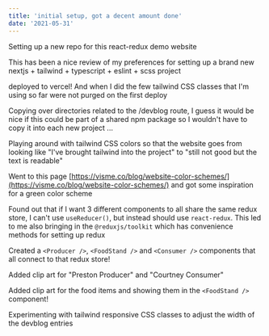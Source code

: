 ```yaml
---
title: 'initial setup, got a decent amount done'
date: '2021-05-31'
---
```


Setting up a new repo for this react-redux demo website

This has been a nice review of my preferences for setting up a brand new nextjs + tailwind + typescript + eslint + scss project

deployed to vercel!  And when I did the few tailwind CSS classes that I'm using so far were not purged on the first deploy

Copying over directories related to the /devblog route, I guess it would be nice if this could be part of a shared npm package so I wouldn't have to copy it into each new project ...

Playing around with tailwind CSS colors so that the website goes from looking like "I've brought tailwind into the project" to "still not good but the text is readable"

Went to this page [https://visme.co/blog/website-color-schemes/](https://visme.co/blog/website-color-schemes/) and got some inspiration for a green color scheme

Found out that if I want 3 different components to all share the same redux store, I can't use `useReducer()`, but instead should use `react-redux`.  This led to me also bringing in the `@reduxjs/toolkit` which has convenience methods for setting up redux

Created a `<Producer />`, `<FoodStand />` and `<Consumer />` components that all connect to that redux store!

Added clip art for "Preston Producer" and "Courtney Consumer"

Added clip art for the food items and showing them in the `<FoodStand />` component!

Experimenting with tailwind responsive CSS classes to adjust the width of the devblog entries